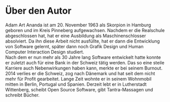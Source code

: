 # Über den Autor  

Adam Art Ananda ist am 20. November 1963 als Skorpion in Hamburg geboren und im Kreis Pinneberg aufgewachsen. Nachdem er die Realschule abgeschlossen hat, hat er eine Ausbildung als Maschinenschlosser absolviert. Da ihn diese Arbeit nicht ausfüllte, hat er dann die Entwicklung von Software gelernt, später dann noch Grafik Design und Human Computer Interaction Design studiert.  
Nach dem er nun mehr als 30 Jahre lang Software entwickelt hatte konnte er zuletzt auch für eine Bank in der Schweiz tätig werden. Das so eine steile Karriere auch Nebenwirkungen haben kann, merkte er bei seinem Burnout.
2014 verlies er die Schweiz, zog nach Dänemark und hat seit dem nicht mehr für Profit gearbeitet. Lange Zeit wohnte er in seinem Wohnmobil mitten in Berlin, Portugal und Spanien. Derzeit lebt er in Lutherstadt Wittenberg, scheibt Open Source Software, gibt Tantra-Massagen und schreibt Bücher.